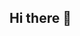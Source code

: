 ## Hi there 👋

<!--
**rossisarah/rossisarah** is a ✨ _special_ ✨ repository because its `README.md` (this file) appears on your GitHub profile.

Here are some ideas to get you started:

I'm Sarah Rossi, PhD Student @IUSS Pavia. 
🌸
